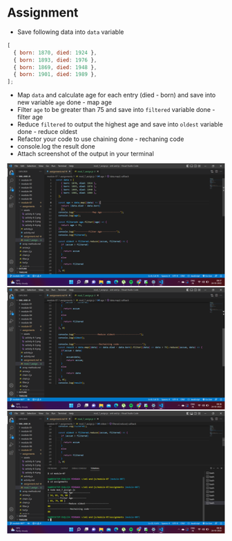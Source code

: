 # Assignment

- Save following data into `data` variable

```js
[
  { born: 1870, died: 1924 },
  { born: 1893, died: 1976 },
  { born: 1869, died: 1948 },
  { born: 1901, died: 1989 },
];
```

- Map `data` and calculate age for each entry (died - born) and save into new variable `age`
done - map age
- Filter `age` to be greater than 75 and save into `filtered` variable
done - filter age
- Reduce `filtered` to output the highest age and save into `oldest` variable
done - reduce oldest
- Refactor your code to use chaining
done - rechaning code
- console.log the result
done
- Attach screenshot of the output in your terminal

![image info](assets/code_assign-mod7-1.png)
![iamge info](assets/code-assign_mod07-2.png)
![image info](assets/output_assign_mod7.png)